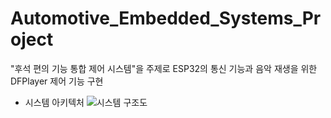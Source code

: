# Automotive_Embedded_Systems_Project
"후석 편의 기능 통합 제어 시스템"을 주제로 ESP32의 통신 기능과 음악 재생을 위한 DFPlayer 제어 기능 구현

- 시스템 아키텍처
![시스템 구조도](https://github.com/user-attachments/assets/e2a4c504-ec7c-4fed-b2ad-81a8bfc4eb43)

